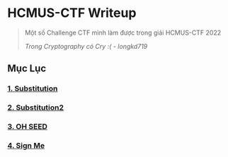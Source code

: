 # HCMUS-CTF Writeup
> Một số Challenge CTF mình làm được trong giải HCMUS-CTF 2022
> 
> *Trong Cryptography có Cry :( - longkd719*

## **Mục Lục**

### [1. Substitution](https://github.com/longkd719/Writeups/tree/main/2022/HCMUS-CTF%20Quals/1.%20Substitution)
### [2. Substitution2](https://github.com/longkd719/Writeups/tree/main/2022/HCMUS-CTF%20Quals/2.%20Substitution2)
### [3. OH SEED](https://github.com/longkd719/Writeups/tree/main/2022/HCMUS-CTF%20Quals/3.%20OH%20SEED)
### [4. Sign Me](https://github.com/longkd719/Writeups/tree/main/2022/HCMUS-CTF%20Quals/4.%20SignMe)
